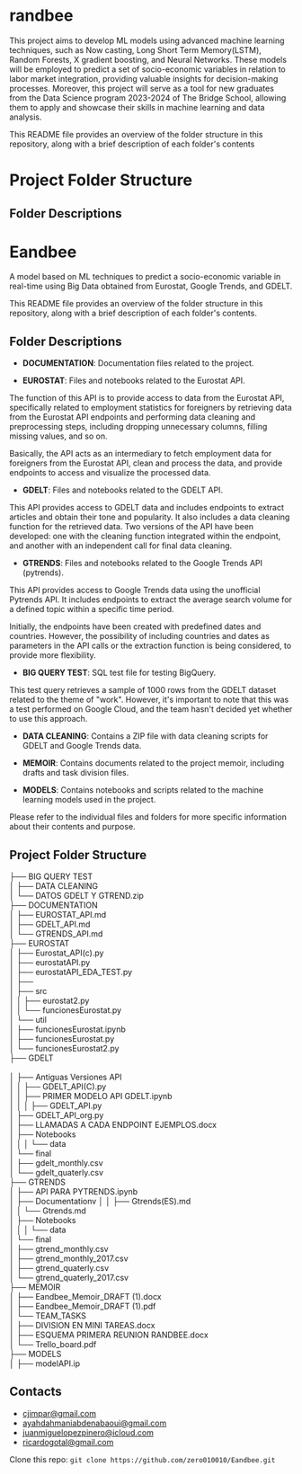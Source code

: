# randbee
This project aims to develop ML models using advanced machine learning techniques, such as Now casting, Long Short Term Memory(LSTM), Random Forests, X gradient boosting, and Neural Networks. These models will be employed to predict a set of socio-economic variables in relation to labor market integration, providing valuable insights for decision-making processes. Moreover, this project will serve as a tool for new graduates from the Data Science program 2023-2024 of The Bridge School, allowing them to apply and showcase their skills in machine learning and data analysis.
 

This README file provides an overview of the folder structure in this repository, along with a brief description of each folder's contents

# Project Folder Structure


## Folder Descriptions<br>

# Eandbee

A model based on ML techniques to predict a socio-economic variable in real-time using Big Data obtained from Eurostat, Google Trends, and GDELT.

This README file provides an overview of the folder structure in this repository, along with a brief description of each folder's contents.

## Folder Descriptions

- **DOCUMENTATION**: Documentation files related to the project.

- **EUROSTAT**: Files and notebooks related to the Eurostat API.

The function of this API is to provide access to data from the Eurostat API, specifically related to employment statistics for foreigners by retrieving data from the Eurostat API endpoints and performing data cleaning and preprocessing steps, including dropping unnecessary columns, filling missing values, and so on.

Basically, the API acts as an intermediary to fetch employment data for foreigners from the Eurostat API, clean and process the data, and provide endpoints to access and visualize the processed data.

- **GDELT**: Files and notebooks related to the GDELT API.

This API provides access to GDELT data and includes endpoints to extract articles and obtain their tone and popularity. It also includes a data cleaning function for the retrieved data. Two versions of the API have been developed: one with the cleaning function integrated within the endpoint, and another with an independent call for final data cleaning.

- **GTRENDS**: Files and notebooks related to the Google Trends API (pytrends).

This API provides access to Google Trends data using the unofficial Pytrends API. It includes endpoints to extract the average search volume for a defined topic within a specific time period.

Initially, the endpoints have been created with predefined dates and countries. However, the possibility of including countries and dates as parameters in the API calls or the extraction function is being considered, to provide more flexibility.

- **BIG QUERY TEST**: SQL test file for testing BigQuery.

This test query retrieves a sample of 1000 rows from the GDELT dataset related to the theme of "work". However, it's important to note that this was a test performed on Google Cloud, and the team hasn't decided yet whether to use this approach.

- **DATA CLEANING**: Contains a ZIP file with data cleaning scripts for GDELT and Google Trends data.

- **MEMOIR**: Contains documents related to the project memoir, including drafts and task division files.

- **MODELS**: Contains notebooks and scripts related to the machine learning models used in the project.

Please refer to the individual files and folders for more specific information about their contents and purpose.

## Project Folder Structure
├── BIG QUERY TEST<br>
│
├── DATA CLEANING<br>
│ └── DATOS GDELT Y GTREND.zip<br>
├── DOCUMENTATION<br>
│ ├── EUROSTAT_API.md<br>
│ ├── GDELT_API.md<br>
│ └── GTRENDS_API.md<br>
├── EUROSTAT<br>
│ ├── Eurostat_API(c).py<br>
│ ├── eurostatAPI.py<br>
│ ├── eurostatAPI_EDA_TEST.py<br>
│ ├──<br>
│ ├── src<br>
│ │ ├── eurostat2.py<br>
│ │ └── funcionesEurostat.py<br>
│ └── util<br>
│ ├── funcionesEurostat.ipynb<br>
│ ├── funcionesEurostat.py<br>
│ └── funcionesEurostat2.py<br>
├── GDELT<br><br>
│ ├── Antiguas Versiones API<br>
│ │ ├── GDELT_API(C).py<br>
│ │ ├── PRIMER MODELO API GDELT.ipynb<br>
│ │
│ ├── GDELT_API.py<br>
│ ├── GDELT_API_org.py<br>
│ ├── LLAMADAS A CADA ENDPOINT EJEMPLOS.docx<br>
│ ├── Notebooks<br>
│ │
│ └── data<br>
│ └── final<br>
│ ├── gdelt_monthly.csv<br>
│ └── gdelt_quaterly.csv<br>
├── GTRENDS<br>
│ ├── API PARA PYTRENDS.ipynb<br>
│ ├── Documentationv
│ │ ├── Gtrends(ES).md<br>
│ │ └── Gtrends.md<br>
│ ├── Notebooks<br>
│ │
│ └── data<br>
│ └── final<br>
│ ├── gtrend_monthly.csv<br>
│ ├── gtrend_monthly_2017.csv<br>
│ ├── gtrend_quaterly.csv<br>
│ └── gtrend_quaterly_2017.csv<br>
├── MEMOIR<br>
│ ├── Eandbee_Memoir_DRAFT (1).docx<br>
│ ├── Eandbee_Memoir_DRAFT (1).pdf<br>
│ └── TEAM_TASKS<br>
│ ├── DIVISION EN MINI TAREAS.docx<br>
│ ├── ESQUEMA PRIMERA REUNION RANDBEE.docx<br>
│ └── Trello_board.pdf<br>
├── MODELS<br>
│ ├── modelAPI.ip<br>


## Contacts<br>

- cjimpar@gmail.com<br>
- ayahdahmaniabdenabaoui@gmail.com
- juanmiguelopezpinero@icloud.com<br>
- ricardogotal@gmail.com<br>


Clone this repo: `git clone https://github.com/zero010010/Eandbee.git`<br>










